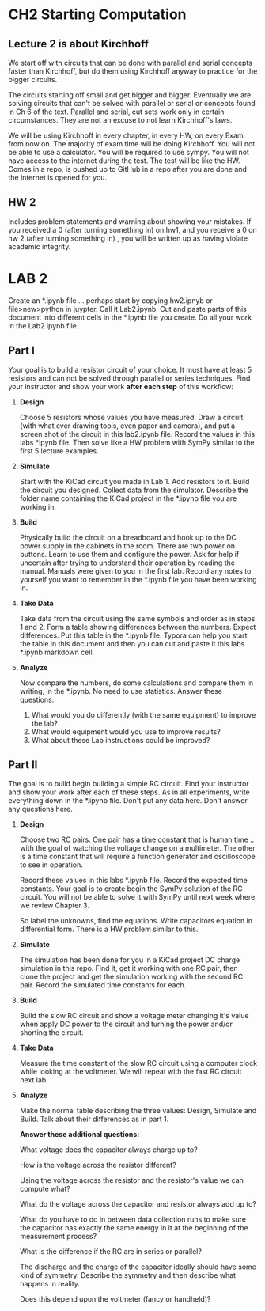 # CH2 Starting Computation

## Lecture 2 is about Kirchhoff

We start off with circuits that can be done with parallel and serial concepts faster than Kirchhoff, but do them using Kirchhoff anyway to practice for the bigger circuits.

The circuits starting off small and get bigger and bigger. Eventually we are solving circuits that can't be solved with parallel or serial or concepts found in Ch 6 of the text. Parallel and serial, cut sets work only in certain circumstances. They are not an excuse to not learn Kirchhoff's laws. 

We will be using Kirchhoff in every chapter, in every HW, on every Exam from now on. The majority of exam time will be doing Kirchhoff. You will not be able to use a calculator. You will be required to use sympy. You will not have access to the internet during the test. The test will be like the HW. Comes in a repo, is pushed up to GitHub in a repo after you are done and the internet is opened for you. 

## HW 2 

Includes problem statements and warning about showing your mistakes. If you received a 0 (after turning something in) on hw1, and you receive a 0 on hw 2 (after turning something in) , you will be written up as having violate academic integrity. 

# LAB 2

Create an *.ipynb file ... perhaps start by copying hw2.ipnyb or file>new>python in juypter. Call it Lab2.ipynb. Cut and paste parts of this document into different cells in the *.ipynb file you create. Do all your work in the Lab2.ipynb file.

## Part I

Your goal is to build a resistor circuit of your choice. It must have at least 5 resistors and can not be solved through parallel or series techniques. Find your instructor and show your work **after each step** of this workflow:

1. **Design**

   Choose 5 resistors whose values you have measured. Draw a circuit (with what ever drawing tools, even paper and camera), and put a screen shot of the circuit in this lab2.ipynb file. Record the values in this labs *ipynb file. Then solve like a HW problem with SymPy similar to the first 5 lecture examples. 

2. **Simulate** 

   Start with the  KiCad circuit you made in Lab 1. Add resistors to it. Build the circuit you designed. Collect data from the simulator. Describe the folder name containing the KiCad project in the *.ipynb file you are working in.

3. **Build**

   Physically build the circuit on a breadboard and hook up to the DC power supply in the cabinets in the room. There are two power on buttons. Learn to use them and configure the power. Ask for help if uncertain after trying to understand their operation by reading the manual. Manuals were given to you in the first lab. Record any notes to yourself you want to remember in the *.ipynb file you have been working in. 

4. **Take Data** 

   Take data from the circuit using the same symbols and order as in steps 1 and 2. Form a table showing differences between the numbers. Expect differences. Put this table in the *.ipynb file. Typora can help you start the table in this document and then you can cut and paste it this labs  *.ipynb markdown cell. 

5. **Analyze**

   Now compare the numbers, do some calculations and compare them in writing, in the *.ipynb. No need to use statistics. Answer these questions:

   1. What would you do differently (with the same equipment) to improve the lab?
   2. What would equipment would you use to improve results?
   3. What about these Lab instructions could be improved?

## Part II

The goal is to build begin building a simple RC circuit. Find your instructor and show your work after each of these steps.  As in all experiments, write everything down in the *.ipynb file. Don't put any data here. Don't answer any questions here.

1. **Design**

   Choose two RC pairs. One pair has a [time constant](https://en.wikipedia.org/wiki/RC_time_constant) that is human time .. with the goal of watching the voltage change on a multimeter. The other is a time constant that will require a function generator and oscilloscope to see in operation. 

   Record these values in this labs *.ipynb file. Record the expected time constants. Your goal is to create begin the SymPy solution of the RC circuit. You will not be able to solve it with SymPy until next week where we review Chapter 3. 

   So label the unknowns, find the equations. Write capacitors equation in differential form. There is a HW problem similar to this. 

2. **Simulate**

   The simulation has been done for you in a KiCad project DC charge simulation in this repo. Find it, get it working with one RC pair, then clone the project and get the simulation working with the second RC pair. Record the simulated time constants for each.

3. **Build**

   Build the slow RC circuit and show a voltage meter changing it's value when apply DC power to the circuit and turning the power and/or shorting the circuit. 

4. **Take Data**

   Measure the time constant of the slow RC circuit using a computer clock while looking at the voltmeter. We will repeat with the fast RC circuit next lab.

5. **Analyze**

   Make the normal table describing the three values: Design, Simulate and Build. Talk about their differences as in part 1. 

   **Answer these additional questions:**

   What voltage does the capacitor always charge up to?

   How is the voltage across the resistor different?

   Using the voltage across the resistor and the resistor's value we can compute what?

   What do the voltage across the capacitor and resistor always add up to?

   What do you have to do in between data collection runs to make sure the capacitor has exactly the same energy in it at the beginning of the measurement process?

   What is the difference if the RC are in series or parallel?

   The discharge and the charge of the capacitor ideally should have some kind of symmetry. Describe the symmetry and then describe what happens in reality. 

   Does this depend upon the voltmeter (fancy or handheld)?

   